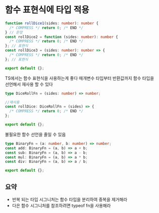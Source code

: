 # 함수 표현식에 타입 적용

```ts
function rollDice1(sides: number): number {
  /* COMPRESS */ return 0; /* END */
} // 문장
const rollDice2 = function (sides: number): number {
  /* COMPRESS */ return 0; /* END */
}; // 표현식
const rollDice3 = (sides: number): number => {
  /* COMPRESS */ return 0; /* END */
}; // 표현식

export default {};
```

TS에서는 함수 표현식을 사용하는게 좋다
매개변수 타입부터 반환값까지 함수 타입을 선언해서 재사용 할 수 있다

```ts
type DiceRollFn = (sides: number) => number;

//재사용
const rollDice: DiceRollFn = (sides) => {
  /* COMPRESS */ return 0; /* END */
};

export default {};
```

불필요한 함수 선언을 줄일 수 있음

```ts
type BinaryFn = (a: number, b: number) => number;
const add: BinaryFn = (a, b) => a + b;
const sub: BinaryFn = (a, b) => a - b;
const mul: BinaryFn = (a, b) => a * b;
const div: BinaryFn = (a, b) => a / b;

export default {};
```

## 요약

- 반복 되는 타입 시그니처는 함수 타입을 분리하여 중복을 제거해라
- 다은 함수 시그니처를 참조하려면 typeof fn을 사용해라
